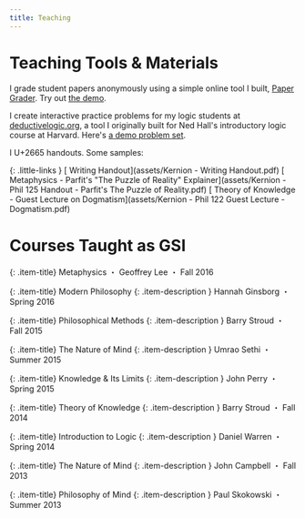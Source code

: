 ```yaml
---
title: Teaching
---
```


# Teaching Tools & Materials

I grade student papers anonymously using a simple online tool I built, [Paper Grader](http://papergrader.org). Try out [the demo](http://papergrader.org/demo).

I create interactive practice problems for my logic students at [deductivelogic.org](http://deductivelogic.org), a tool I originally built for Ned Hall's introductory logic course at Harvard. Here's [a demo problem set](http://deductivelogic.org/psets/demo).

I U+2665 handouts. Some samples:

{: .little-links }
[<i class="fa fa-file-o" aria-hidden="true"></i> Writing Handout](assets/Kernion - Writing Handout.pdf)
[<i class="fa fa-file-o" aria-hidden="true"></i> Metaphysics - Parfit's "The Puzzle of Reality" Explainer](assets/Kernion - Phil 125 Handout - Parfit's The Puzzle of Reality.pdf)
[<i class="fa fa-file-o" aria-hidden="true"></i> Theory of Knowledge - Guest Lecture on Dogmatism](assets/Kernion - Phil 122 Guest Lecture - Dogmatism.pdf)


# Courses Taught as GSI

{: .item-title}
Metaphysics <span class="subtitle">・ Geoffrey Lee ・ Fall 2016</span>

{: .item-title}
Modern Philosophy
{: .item-description } 
Hannah Ginsborg ・ Spring 2016

{: .item-title}
Philosophical Methods
{: .item-description } 
Barry Stroud ・  Fall 2015

{: .item-title}
The Nature of Mind
{: .item-description }
Umrao Sethi ・ Summer 2015

{: .item-title}
Knowledge & Its Limits
{: .item-description }
John Perry ・ Spring 2015

{: .item-title}
Theory of Knowledge
{: .item-description }
Barry Stroud ・ Fall 2014

{: .item-title}
Introduction to Logic
{: .item-description }
Daniel Warren ・ Spring 2014

{: .item-title}
The Nature of Mind
{: .item-description }
John Campbell ・ Fall 2013

{: .item-title}
Philosophy of Mind
{: .item-description }
Paul Skokowski ・ Summer 2013
